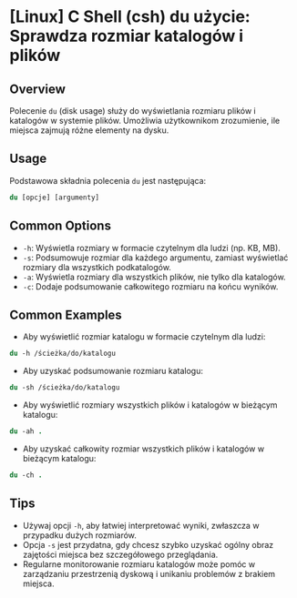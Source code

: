 # [Linux] C Shell (csh) du użycie: Sprawdza rozmiar katalogów i plików

## Overview
Polecenie `du` (disk usage) służy do wyświetlania rozmiaru plików i katalogów w systemie plików. Umożliwia użytkownikom zrozumienie, ile miejsca zajmują różne elementy na dysku.

## Usage
Podstawowa składnia polecenia `du` jest następująca:

```csh
du [opcje] [argumenty]
```

## Common Options
- `-h`: Wyświetla rozmiary w formacie czytelnym dla ludzi (np. KB, MB).
- `-s`: Podsumowuje rozmiar dla każdego argumentu, zamiast wyświetlać rozmiary dla wszystkich podkatalogów.
- `-a`: Wyświetla rozmiary dla wszystkich plików, nie tylko dla katalogów.
- `-c`: Dodaje podsumowanie całkowitego rozmiaru na końcu wyników.

## Common Examples
- Aby wyświetlić rozmiar katalogu w formacie czytelnym dla ludzi:
```csh
du -h /ścieżka/do/katalogu
```

- Aby uzyskać podsumowanie rozmiaru katalogu:
```csh
du -sh /ścieżka/do/katalogu
```

- Aby wyświetlić rozmiary wszystkich plików i katalogów w bieżącym katalogu:
```csh
du -ah .
```

- Aby uzyskać całkowity rozmiar wszystkich plików i katalogów w bieżącym katalogu:
```csh
du -ch .
```

## Tips
- Używaj opcji `-h`, aby łatwiej interpretować wyniki, zwłaszcza w przypadku dużych rozmiarów.
- Opcja `-s` jest przydatna, gdy chcesz szybko uzyskać ogólny obraz zajętości miejsca bez szczegółowego przeglądania.
- Regularne monitorowanie rozmiaru katalogów może pomóc w zarządzaniu przestrzenią dyskową i unikaniu problemów z brakiem miejsca.